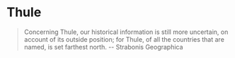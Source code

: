 # Thule

> Concerning Thule, our historical information is still more uncertain, on account of its outside position; for Thule, of all the countries that are named, is set farthest north. -- Strabonis Geographica
